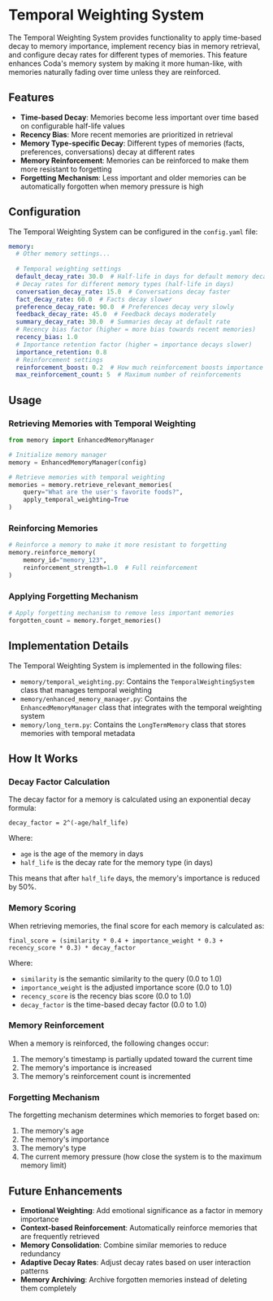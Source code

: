 # Temporal Weighting System

The Temporal Weighting System provides functionality to apply time-based decay to memory importance, implement recency bias in memory retrieval, and configure decay rates for different types of memories. This feature enhances Coda's memory system by making it more human-like, with memories naturally fading over time unless they are reinforced.

## Features

- **Time-based Decay**: Memories become less important over time based on configurable half-life values
- **Recency Bias**: More recent memories are prioritized in retrieval
- **Memory Type-specific Decay**: Different types of memories (facts, preferences, conversations) decay at different rates
- **Memory Reinforcement**: Memories can be reinforced to make them more resistant to forgetting
- **Forgetting Mechanism**: Less important and older memories can be automatically forgotten when memory pressure is high

## Configuration

The Temporal Weighting System can be configured in the `config.yaml` file:

```yaml
memory:
  # Other memory settings...
  
  # Temporal weighting settings
  default_decay_rate: 30.0  # Half-life in days for default memory decay
  # Decay rates for different memory types (half-life in days)
  conversation_decay_rate: 15.0  # Conversations decay faster
  fact_decay_rate: 60.0  # Facts decay slower
  preference_decay_rate: 90.0  # Preferences decay very slowly
  feedback_decay_rate: 45.0  # Feedback decays moderately
  summary_decay_rate: 30.0  # Summaries decay at default rate
  # Recency bias factor (higher = more bias towards recent memories)
  recency_bias: 1.0
  # Importance retention factor (higher = importance decays slower)
  importance_retention: 0.8
  # Reinforcement settings
  reinforcement_boost: 0.2  # How much reinforcement boosts importance
  max_reinforcement_count: 5  # Maximum number of reinforcements
```

## Usage

### Retrieving Memories with Temporal Weighting

```python
from memory import EnhancedMemoryManager

# Initialize memory manager
memory = EnhancedMemoryManager(config)

# Retrieve memories with temporal weighting
memories = memory.retrieve_relevant_memories(
    query="What are the user's favorite foods?",
    apply_temporal_weighting=True
)
```

### Reinforcing Memories

```python
# Reinforce a memory to make it more resistant to forgetting
memory.reinforce_memory(
    memory_id="memory_123",
    reinforcement_strength=1.0  # Full reinforcement
)
```

### Applying Forgetting Mechanism

```python
# Apply forgetting mechanism to remove less important memories
forgotten_count = memory.forget_memories()
```

## Implementation Details

The Temporal Weighting System is implemented in the following files:

- `memory/temporal_weighting.py`: Contains the `TemporalWeightingSystem` class that manages temporal weighting
- `memory/enhanced_memory_manager.py`: Contains the `EnhancedMemoryManager` class that integrates with the temporal weighting system
- `memory/long_term.py`: Contains the `LongTermMemory` class that stores memories with temporal metadata

## How It Works

### Decay Factor Calculation

The decay factor for a memory is calculated using an exponential decay formula:

```
decay_factor = 2^(-age/half_life)
```

Where:
- `age` is the age of the memory in days
- `half_life` is the decay rate for the memory type (in days)

This means that after `half_life` days, the memory's importance is reduced by 50%.

### Memory Scoring

When retrieving memories, the final score for each memory is calculated as:

```
final_score = (similarity * 0.4 + importance_weight * 0.3 + recency_score * 0.3) * decay_factor
```

Where:
- `similarity` is the semantic similarity to the query (0.0 to 1.0)
- `importance_weight` is the adjusted importance score (0.0 to 1.0)
- `recency_score` is the recency bias score (0.0 to 1.0)
- `decay_factor` is the time-based decay factor (0.0 to 1.0)

### Memory Reinforcement

When a memory is reinforced, the following changes occur:

1. The memory's timestamp is partially updated toward the current time
2. The memory's importance is increased
3. The memory's reinforcement count is incremented

### Forgetting Mechanism

The forgetting mechanism determines which memories to forget based on:

1. The memory's age
2. The memory's importance
3. The memory's type
4. The current memory pressure (how close the system is to the maximum memory limit)

## Future Enhancements

- **Emotional Weighting**: Add emotional significance as a factor in memory importance
- **Context-based Reinforcement**: Automatically reinforce memories that are frequently retrieved
- **Memory Consolidation**: Combine similar memories to reduce redundancy
- **Adaptive Decay Rates**: Adjust decay rates based on user interaction patterns
- **Memory Archiving**: Archive forgotten memories instead of deleting them completely
